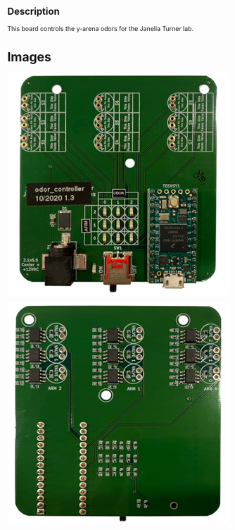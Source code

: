 ## Description

This board controls the y-arena odors for the Janelia Turner lab.

# Images

![img](img/top.png)

![img](img/bottom.png)
